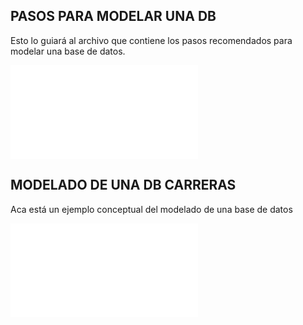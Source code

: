 ## PASOS PARA MODELAR UNA DB
Esto lo guiará al archivo que contiene los pasos recomendados para modelar una base de datos.

![Pasos-a-seguir](./ModeladoDatos.md)

## MODELADO DE UNA DB CARRERAS
Aca está un ejemplo conceptual del modelado de una base de datos

![Modelado](./Carreras.md)